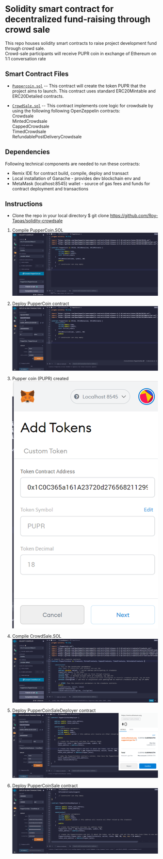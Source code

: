 # Solidity smart contract for decentralized fund-raising through crowd sale
This repo houses solidity smart contracts to raise project development fund through crowd sale.   
Crowd-sale participants will receive PUPR coin in exchange of Ethereum on 1:1 conversation rate
    

## Smart Contract Files

* [`Puppercoin.sol`](PupperCoin.sol) -- This contract will create the token PUPR that the project aims to launch. This contract uses standard ERC20Mintable and ERC20Detailed contracts.

* [`CrowdSale.sol`](CrowdSale.sol) -- This contract implements core logic for crowdsale by using the following following OpenZeppelin contracts:  
Crowdsale  
MintedCrowdsale  
CappedCrowdsale  
TimedCrowdsale  
RefundablePostDeliveryCrowdsale  


## Dependencies
Following technical components are needed to run these contracts:
* Remix IDE for contract build, compile, deploy and transact
* Local installation of Ganache - provides dev blockchain env and 
* MetaMask (localhost:8545) wallet - source of gas fees and funds for contract deployment and transactions

## Instructions
* Clone the repo in your local directory $ git clone https://github.com/Roy-Tapas/solidity-crowdsale

1) Compile PupperCoin.SOL
   ![CompilePupperCoin](Images/1-PupperCoin-compile.PNG)

2) Deploy PupperCoin contract
   ![DeployPupperCoin](Images/2-PupperCoinDeploy.PNG)

3) Pupper coin (PUPR) created
   ![PupperCoinCreated](Images/2.1-Puppercoin-created.PNG)

4) Compile CrowdSale.SOL
   ![CompileCrowdSale](Images/3-CrowdSale-compile.PNG)

5) Deploy PupperCoinSaleDeployer contract
   ![DeployPupperCoinSaleDeployer](Images/5-PupperCoinSaleDeployer-deploy.PNG)

6) Deploy PupperCoinSale contract
   ![DeployPupperCoinSale](Images/4-PupperCoinSaleDeploy.PNG)
